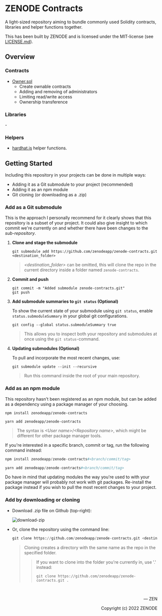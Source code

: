 # ZENODE Contracts

A light-sized repository aiming to bundle commonly used Solidity contracts, libraries and helper functions together.

This has been built by ZENODE and is licensed under the MIT-license (see [LICENSE.md](./LICENSE.md)).

## Overview

### Contracts

- [Owner.sol](contracts/base/Owner.sol)
  - Create ownable contracts
  - Adding and removing of administrators
  - Limiting read/write access
  - Ownership transference

### Libraries

\-

### Helpers

- [hardhat.js](helpers/hardhat.js) helper functions.

## Getting Started

Including this repository in your projects can be done in multiple ways:

- Adding it as a Git submodule to your project (recommended)
- Adding it as an npm module
- Git cloning (or downloading as a .zip)

### Add as a Git submodule

This is the approach I personally recommend for it clearly shows that this repository is a subset of your project. It could also give insight to which commit we're currently on and whether there have been changes to the <i>sub-repository</i>.

1. **Clone and stage the submodule**

   ```
   git submodule add https://github.com/zenodeapp/zenode-contracts.git <destination_folder>
   ```

   > <i>\<destination_folder\></i> can be omitted, this will clone the repo in the current directory inside a folder named `zenode-contracts`.

2. **Commit and push**

   ```
   git commit -m "Added submodule zenode-contracts.git"
   git push
   ```

3. **Add submodule summaries to `git status` (Optional)**

   To show the current state of your submodule using `git status`, enable `status.submoduleSummary` in your global git configurations.

   ```
   git config --global status.submoduleSummary true
   ```

   > This allows you to inspect both your repository and submodules at once using the `git status`-command.

4. **Updating submodules (Optional)**

   To pull and incorporate the most recent changes, use:

   ```
   git submodule update --init --recursive
   ```

   > Run this command inside the root of your main repository.

### Add as an npm module

This repository hasn't been registered as an npm module, but can be added as a dependency using a package manager of your choosing.

```
npm install zenodeapp/zenode-contracts
```

```
yarn add zenodeapp/zenode-contracts
```

> The syntax is <i>\<User name\></i>/<i>\<Repository name\></i>, which might be different for other package manager tools.

If you're interested in a specific branch, commit or tag, run the following command instead:

```python
npm install zenodeapp/zenode-contracts#<branch/commit/tag>
```

```python
yarn add zenodeapp/zenode-contracts#<branch/commit/tag>
```

Do have in mind that updating modules the way you're used to with your package manager will probably not work with git packages. Re-install the package instead if you wish to pull the most recent changes to your project.

### Add by downloading or cloning

- Download .zip file on Github (top-right):
  
  ![download-zip](https://user-images.githubusercontent.com/108588903/197371668-3c1f3d54-5a6b-4566-a591-760a04dfdf8c.png)

- Or, clone the repository using the command line:

  ```python
  git clone https://github.com/zenodeapp/zenode-contracts.git <destination_folder>
  ```

  > Cloning creates a directory with the same name as the repo in the specified folder.
  >
  > > If you want to clone into the folder you're currently in, use '.' instead:
  > >
  > > ```
  > > git clone https://github.com/zenodeapp/zenode-contracts.git .
  > > ```

<br>

<p align="right">— ZEN</p>
<p align="right">Copyright (c) 2022 ZENODE</p>
